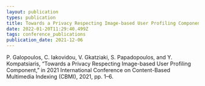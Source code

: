 ```yaml
---
layout: publication
types: publication
title: Towards a Privacy Respecting Image-based User Profiling Component,
date: 2022-01-20T11:29:40.499Z
tags: conference_publications
publication_date: 2021-12-06
---
```

<!--StartFragment-->

P. Galopoulos, C. Iakovidou, V. Gkatziaki, S. Papadopoulos, and Y. Kompatsiaris, “Towards a Privacy Respecting Image-based User Profiling Component,” in 2021 International Conference on Content-Based Multimedia Indexing (CBMI), 2021, pp. 1–6.

<!--EndFragment-->